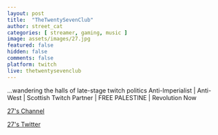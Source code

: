 ```yaml
---
layout: post
title:  "TheTwentySevenClub"
author: street_cat
categories: [ streamer, gaming, music ]
image: assets/images/27.jpg
featured: false
hidden: false
comments: false
platform: twitch
live: thetwentysevenclub
---
```


...wandering the halls of late-stage twitch politics
Anti-Imperialist | Anti-West | Scottish Twitch Partner | FREE PALESTINE | Revolution Now

<a href="https://www.twitch.tv/thetwentysevenclub">27's Channel</a>

<a href="https://x.com/Twenty7dollars">27's Twitter</a>
